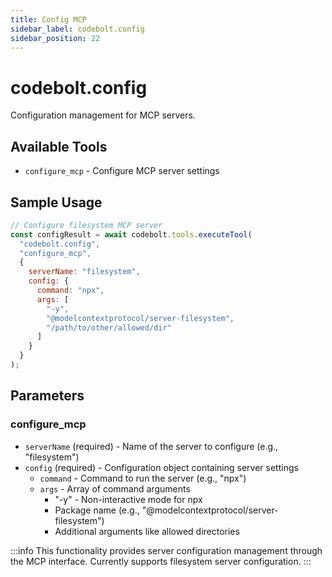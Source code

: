 ```yaml
---
title: Config MCP
sidebar_label: codebolt.config
sidebar_position: 22
---
```


# codebolt.config

Configuration management for MCP servers.

## Available Tools

- `configure_mcp` - Configure MCP server settings

## Sample Usage

```javascript
// Configure filesystem MCP server
const configResult = await codebolt.tools.executeTool(
  "codebolt.config",
  "configure_mcp",
  {
    serverName: "filesystem",
    config: {
      command: "npx",
      args: [
        "-y",
        "@modelcontextprotocol/server-filesystem",
        "/path/to/other/allowed/dir"
      ]
    }
  }
);
```

## Parameters

### configure_mcp
- `serverName` (required) - Name of the server to configure (e.g., "filesystem")
- `config` (required) - Configuration object containing server settings
  - `command` - Command to run the server (e.g., "npx")
  - `args` - Array of command arguments
    - "-y" - Non-interactive mode for npx
    - Package name (e.g., "@modelcontextprotocol/server-filesystem")
    - Additional arguments like allowed directories

:::info
This functionality provides server configuration management through the MCP interface. Currently supports filesystem server configuration.
::: 